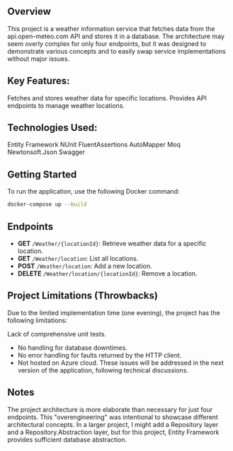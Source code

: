 ## Overview
This project is a weather information service that fetches data from the api.open-meteo.com API and stores it in a database. The architecture may seem overly complex for only four endpoints, but it was designed to demonstrate various concepts and to easily swap service implementations without major issues.

## Key Features:
Fetches and stores weather data for specific locations.
Provides API endpoints to manage weather locations.
## Technologies Used:
Entity Framework
NUnit
FluentAssertions
AutoMapper
Moq
Newtonsoft.Json
Swagger
## Getting Started
To run the application, use the following Docker command:
```bash
docker-compose up --build
```
## Endpoints
- **GET** `/Weather/{locationId}`: Retrieve weather data for a specific location.
- **GET** `/Weather/location`: List all locations.
- **POST** `/Weather/location`: Add a new location.
- **DELETE** `/Weather/location/{locationId}`: Remove a location.
## Project Limitations (Throwbacks)
Due to the limited implementation time (one evening), the project has the following limitations:

Lack of comprehensive unit tests.
- No handling for database downtimes.
- No error handling for faults returned by the HTTP client.
- Not hosted on Azure cloud.
These issues will be addressed in the next version of the application, following technical discussions.

## Notes
The project architecture is more elaborate than necessary for just four endpoints. This "overengineering" was intentional to showcase different architectural concepts. In a larger project, I might add a Repository layer and a Repository.Abstraction layer, but for this project, Entity Framework provides sufficient database abstraction.

